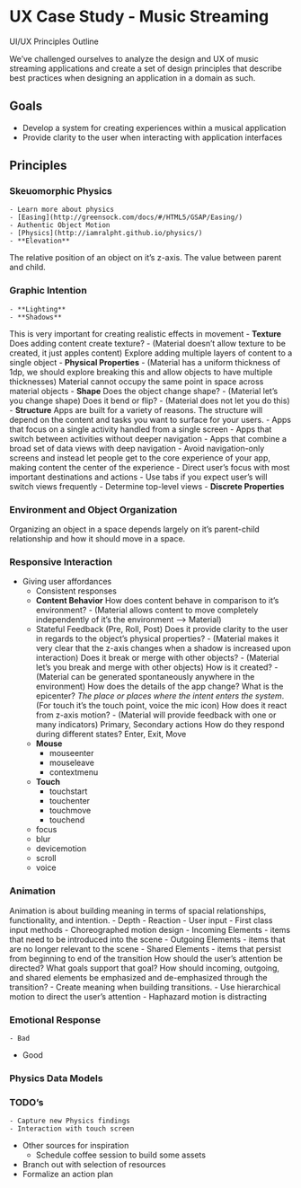 # UX Case Study - Music Streaming
UI/UX Principles Outline

We’ve challenged ourselves to analyze the design and UX of music streaming applications and create a set of design principles that describe best practices when designing an application in a domain as such.

## Goals
- Develop a system for creating experiences within a musical application
- Provide clarity to the user when interacting with application interfaces

## Principles
### Skeuomorphic Physics
	- Learn more about physics
	- [Easing](http://greensock.com/docs/#/HTML5/GSAP/Easing/)
	- Authentic Object Motion
	- [Physics](http://iamralpht.github.io/physics/)
	- **Elevation**
The relative position of an object on it’s z-axis. The value between parent and child.

### Graphic Intention
	- **Lighting**
	- **Shadows**
This is very important for creating realistic effects in movement
	- **Texture**
Does adding content create texture? - (Material doesn’t allow texture to be created, it just apples content)
Explore adding multiple layers of content to a single object
	- **Physical Properties** - (Material has a uniform thickness of 1dp, we should explore breaking this and allow objects to have multiple thicknesses)
Material cannot occupy the same point in space across material objects
	- **Shape**
Does the object change shape? - (Material let’s you change shape)
Does it bend or flip? - (Material does not let you do this)
	- **Structure**
Apps are built for a variety of reasons. The structure will depend on the content and tasks you want to surface for your users.
		- Apps that focus on a single activity handled from a single screen
		- Apps that switch between activities without deeper navigation
		- Apps that combine a broad set of data views with deep navigation
	- Avoid navigation-only screens and instead let people get to the core experience of your app, making content the center of the experience
	- Direct user’s focus with most important destinations and actions
	- Use tabs if you expect user’s will switch views frequently
	- Determine top-level views
	- **Discrete Properties**


### Environment and Object Organization
Organizing an object in a space depends largely on it’s parent-child relationship and how it should move in a space.

### Responsive Interaction
  - Giving user affordances
	- Consistent responses
	- **Content Behavior**
How does content behave in comparison to it’s environment? - (Material allows content to move completely independently of it’s the environment —> Material)
	- Stateful Feedback (Pre, Roll, Post)
Does it provide clarity to the user in regards to the object’s physical properties? - (Material makes it very clear that the z-axis changes when a shadow is increased upon interaction)
Does it break or merge with other objects? - (Material let’s you break and merge with other objects)
How is it created? - (Material can be generated spontaneously anywhere in the environment)
How does the details of the app change?
What is the epicenter? *The place or places where the intent enters the system*. (For touch it’s the touch point, voice the mic icon)
How does it react from z-axis motion? - (Material will provide feedback with one or many indicators)
Primary, Secondary actions
How do they respond during different states?
Enter, Exit, Move
	- **Mouse**
		- mouseenter
		- mouseleave
		- contextmenu
	- **Touch**
		- touchstart
		- touchenter
		- touchmove
		- touchend
	- focus
	- blur
	- devicemotion
	- scroll
	- voice

### Animation
Animation is about building meaning in terms of spacial relationships, functionality, and intention.
    - Depth
    - Reaction
		- User input
			- First class input methods
[](http://www.google.com/design/spec/animation/authentic-motion.html#authentic-motion-mass-weight)
		- Choreographed motion design
			- Incoming Elements - items that need to be introduced into the scene
			- Outgoing Elements - items that are no longer relevant to the scene
			- Shared Elements - items that persist from beginning to end of the transition
How should the user’s attention be directed? What goals support that goal? How should incoming, outgoing, and shared elements be emphasized and de-emphasized through the transition?
		- Create meaning when building transitions.
		- Use hierarchical motion to direct the user’s attention
		- Haphazard motion is distracting

### Emotional Response
	- Bad
  - Good

### Physics Data Models

### TODO’s
	- Capture new Physics findings 
	- Interaction with touch screen
  - Other sources for inspiration
	- Schedule coffee session to build some assets
  - Branch out with selection of resources
  - Formalize an action plan